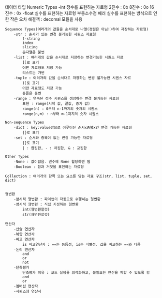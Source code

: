 데이터 타입
    Numeric Types
        -int 
            정수를 표현하는 자료형
            2진수 : 0b
            8진수 : 0o
            16진수 : 0x
        -float
            실수를 표현하는 자료형
            부동소수점 에러
                실수를 표현하는 방식으로 인한 작은 오차
                해결책 : decomal 모듈을 사용
                


    Sequence Types(여러개의 값들을 순서대로 나열(정렬은 아님!)하여 저장하는 자료형)
        -str : 순서가 있는 변경 불가능한 시퀀스 자료형
            f-string
            index
            slicing
            문자열은 불변
        -list : 여러개의 값을 순서대로 저장하는 변경가능한 시퀀스 자료
            []로 표기
            어떤 자료형도 저장 가능
            리스트는 가변
        -tuple : 여러개의 값을 순서대로 저장하는 변경 불가능한 시퀀스 자료
            ()로 표기
            어떤 자료형도 저장 가능
            튜플은 불변
        -range : 연속된 정수 시퀀스를 생성하는 변경 불가능한 자료형
            표현 : range(시작 값, 끝값, 증가 값)
            range(n) : 0부터 n-1까지의 숫자의 시퀀스
            range(n,m) : n부터 m-1까지의 숫자 시퀀스

    Non-sequence Types
        -dict : key:value쌍으로 이루어진 순서x중복x인 변경 가능한 자료형
            {}로 표기
        -set : 순서와 중복이 없는 변경 가능한 자료형
            {}로 표기
            | : 합집한, - : 차집합, & : 교집합

    Other Types
        -None : 값이없음. 변수에 None 할당하면 됨
        -Boolean : 참과 거짓을 표현하는 자료형

    Collection : 여러개의 항목 또는 요소를 담는 자료 구조(str, list, tuple, set, dict)      


    형변환
        -암시적 형변환 : 파이썬이 자동으로 수행하는 형변환
        -명시적 형변환 : 직접 지정하는 형변환
            int(형변환할것)
            str(형변환할것)
            
    연산자
        -산술 연산자
        -복합 연산자
        -비교 연산자
            is 비교연산자 : ==는 동등성, is는 식별성. 값을 비교하는 ==와 다름
        -논리 연산자
            and
            or
            not
        -단축평가
            단축평가 이유 : 코드 실행을 최적화하고, 불필요한 연산을 피할 수 있도록 함
            and
            or
        -멤버십 연산자
        -시퀸스형 연산자


